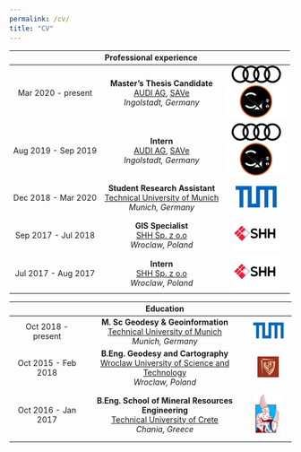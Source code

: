 ```yaml
---
permalink: /cv/
title: "CV"
---
```


|        &nbsp;&nbsp;|**Professional experience**           &nbsp;&nbsp;&nbsp;&nbsp;&nbsp;&nbsp;&nbsp;&nbsp;&nbsp;|  |
| :-------------: |:-------------:| :-----:|
| Mar 2020 - present      | **Master’s Thesis Candidate** <br> [AUDI AG](https://www.audi.com/en/company.html), [SAVe](https://save-in.digital/) <br> *Ingolstadt, Germany* |          ![AUDI AG](/icons/audi_pic.png) <br> ![SAVe](/icons/save.png)<br> |
| Aug 2019 - Sep 2019      |**Intern** <br> [AUDI AG](https://www.audi.com/en/company.html), [SAVe](https://save-in.digital/) <br> *Ingolstadt, Germany*        |  ![AUDI AG](/icons/audi_pic.png) <br> ![SAVe](/icons/save.png)<br> |
| Dec 2018 - Mar 2020 | **Student Research Assistant** <br> [Technical University of Munich](https://www.tum.de/en/)<br> *Munich, Germany*       |    ![TUM](/icons/tum_logo.png) |
| Sep 2017 - Jul 2018 | **GIS Specialist** <br> [SHH Sp. z o.o](http://www.shh.pl/shh-english,1.dhtml)<br> *Wroclaw, Poland*       |    ![SHH](/icons/shh.png) |
| Jul 2017 - Aug 2017 | **Intern** <br> [SHH Sp. z o.o](http://www.shh.pl/shh-english,1.dhtml)<br> *Wroclaw, Poland*       |    ![SHH](/icons/shh.png) |



|         | **Education**           |   |
| :-------------: |:-------------:| :-----:|
| Oct 2018 - present | **M. Sc Geodesy & Geoinformation** <br> [Technical University of Munich](https://www.tum.de/en/)<br> *Munich, Germany*       |    ![TUM](/icons/tum_logo.png) |
| Oct 2015 - Feb 2018 | **B.Eng. Geodesy and Cartography** <br> [Wroclaw University of Science and Technology](https://pwr.edu.pl/en/)<br> *Wroclaw, Poland*       |    ![PWR](/icons/pwr.png) |
| Oct 2016 - Jan 2017 | **B.Eng. School of Mineral Resources Engineering** <br> [Technical University of Crete](https://www.tum.de/en/)<br> *Chania, Greece*       |    ![TUC](/icons/crete.png) |
